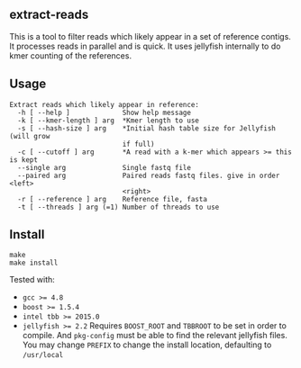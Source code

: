 ## extract-reads

This is a tool to filter reads which likely appear in a set of reference contigs.
It processes reads in parallel and is quick.
It uses jellyfish internally to do kmer counting of the references.

## Usage

```
Extract reads which likely appear in reference:
  -h [ --help ]             Show help message
  -k [ --kmer-length ] arg  *Kmer length to use
  -s [ --hash-size ] arg    *Initial hash table size for Jellyfish (will grow 
                            if full)
  -c [ --cutoff ] arg       *A read with a k-mer which appears >= this is kept
  --single arg              Single fastq file
  --paired arg              Paired reads fastq files. give in order <left> 
                            <right>
  -r [ --reference ] arg    Reference file, fasta
  -t [ --threads ] arg (=1) Number of threads to use
```

## Install
```
make
make install
```

Tested with:
  - `gcc >= 4.8`
  - `boost >= 1.5.4`
  - `intel tbb >= 2015.0`
  - `jellyfish >= 2.2`
Requires `BOOST_ROOT` and `TBBROOT` to be set in order to compile. And 
`pkg-config` must be able to find the relevant jellyfish files.
You may change `PREFIX` to change the install location, defaulting to `/usr/local`

